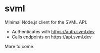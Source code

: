 # svml

Minimal Node.js client for the SVML API.

- Authenticates with https://auth.svml.dev
- Calls endpoints on https://api.svml.dev

More to come. 